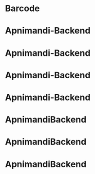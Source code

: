 # Barcode
# Apnimandi-Backend
# Apnimandi-Backend
# Apnimandi-Backend
# Apnimandi-Backend
# ApnimandiBackend
# ApnimandiBackend
# ApnimandiBackend
